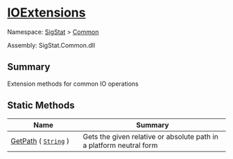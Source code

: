 # [IOExtensions](./IOExtensions.md)

Namespace: [SigStat](././) > [Common](./README.md)

Assembly: SigStat.Common.dll

## Summary
Extension methods for common IO operations

## Static Methods

| Name<div><a href="#"><img width=225></a></div> | Summary<div><a href="#"><img width=525></a></div> | 
| --- | --- | 
| [GetPath](./Methods/IOExtensions--GetPath.md) ( [`String`](https://docs.microsoft.com/en-us/dotnet/api/System.String) ) | Gets the given relative or absolute path in a platform neutral form | 



